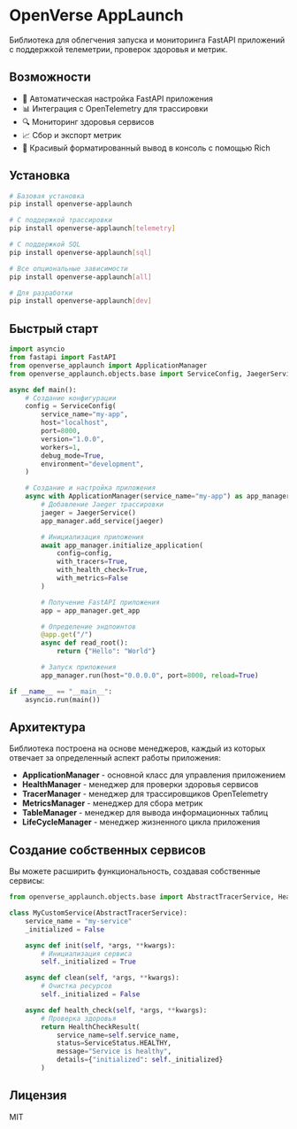 # OpenVerse AppLaunch

Библиотека для облегчения запуска и мониторинга FastAPI приложений с поддержкой телеметрии, проверок здоровья и метрик.

## Возможности

- 🚀 Автоматическая настройка FastAPI приложения
- 📊 Интеграция с OpenTelemetry для трассировки
- 🔍 Мониторинг здоровья сервисов
- 📈 Сбор и экспорт метрик
- 🎨 Красивый форматированный вывод в консоль с помощью Rich

## Установка

```bash
# Базовая установка
pip install openverse-applaunch

# С поддержкой трассировки
pip install openverse-applaunch[telemetry]

# С поддержкой SQL
pip install openverse-applaunch[sql]

# Все опциональные зависимости
pip install openverse-applaunch[all]

# Для разработки
pip install openverse-applaunch[dev]
```

## Быстрый старт

```python
import asyncio
from fastapi import FastAPI
from openverse_applaunch import ApplicationManager
from openverse_applaunch.objects.base import ServiceConfig, JaegerService

async def main():
    # Создание конфигурации
    config = ServiceConfig(
        service_name="my-app",
        host="localhost",
        port=8000,
        version="1.0.0",
        workers=1,
        debug_mode=True,
        environment="development",
    )

    # Создание и настройка приложения
    async with ApplicationManager(service_name="my-app") as app_manager:
        # Добавление Jaeger трассировки
        jaeger = JaegerService()
        app_manager.add_service(jaeger)

        # Инициализация приложения
        await app_manager.initialize_application(
            config=config,
            with_tracers=True,
            with_health_check=True,
            with_metrics=False
        )

        # Получение FastAPI приложения
        app = app_manager.get_app

        # Определение эндпоинтов
        @app.get("/")
        async def read_root():
            return {"Hello": "World"}

        # Запуск приложения
        app_manager.run(host="0.0.0.0", port=8000, reload=True)

if __name__ == "__main__":
    asyncio.run(main())
```

## Архитектура

Библиотека построена на основе менеджеров, каждый из которых отвечает за определенный аспект работы приложения:

- **ApplicationManager** - основной класс для управления приложением
- **HealthManager** - менеджер для проверки здоровья сервисов
- **TracerManager** - менеджер для трассировщиков OpenTelemetry
- **MetricsManager** - менеджер для сбора метрик
- **TableManager** - менеджер для вывода информационных таблиц
- **LifeCycleManager** - менеджер жизненного цикла приложения

## Создание собственных сервисов

Вы можете расширить функциональность, создавая собственные сервисы:

```python
from openverse_applaunch.objects.base import AbstractTracerService, HealthCheckResult, ServiceStatus

class MyCustomService(AbstractTracerService):
    service_name = "my-service"
    _initialized = False

    async def init(self, *args, **kwargs):
        # Инициализация сервиса
        self._initialized = True

    async def clean(self, *args, **kwargs):
        # Очистка ресурсов
        self._initialized = False

    async def health_check(self, *args, **kwargs):
        # Проверка здоровья
        return HealthCheckResult(
            service_name=self.service_name,
            status=ServiceStatus.HEALTHY,
            message="Service is healthy",
            details={"initialized": self._initialized}
        )
```

## Лицензия

MIT
